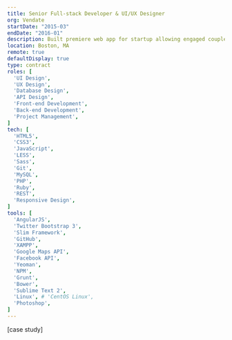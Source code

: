 ```yaml
---
title: Senior Full-stack Developer & UI/UX Designer
org: Vendate
startDate: "2015-03"
endDate: "2016-01"
description: Built premiere web app for startup allowing engaged couples and wedding vendors to easily find each other.
location: Boston, MA
remote: true
defaultDisplay: true
type: contract
roles: [
  'UI Design',
  'UX Design',
  'Database Design',
  'API Design',
  'Front-end Development',
  'Back-end Development',
  'Project Management',
]
tech: [
  'HTML5',
  'CSS3',
  'JavaScript',
  'LESS',
  'Sass',
  'Git',
  'MySQL',
  'PHP',
  'Ruby',
  'REST',
  'Responsive Design',
]
tools: [
  'AngularJS',
  'Twitter Bootstrap 3',
  'Slim Framework',
  'GitHub',
  'XAMPP',
  'Google Maps API',
  'Facebook API',
  'Yeoman',
  'NPM',
  'Grunt',
  'Bower',
  'Sublime Text 2',
  'Linux', # 'CentOS Linux',
  'Photoshop',
]
---
```


[case study]
